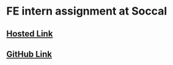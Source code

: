 # FE intern assignment at Soccal 

## [Hosted Link](https://soccal-assignment.vercel.app/) 

## [GitHub Link](https://github.com/Vipuldamre26/soccal-assignment) 
